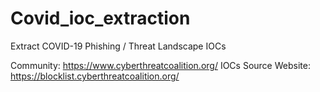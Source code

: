# Covid_ioc_extraction
Extract COVID-19 Phishing / Threat Landscape IOCs 

Community: https://www.cyberthreatcoalition.org/ 
IOCs Source Website: https://blocklist.cyberthreatcoalition.org/ 
